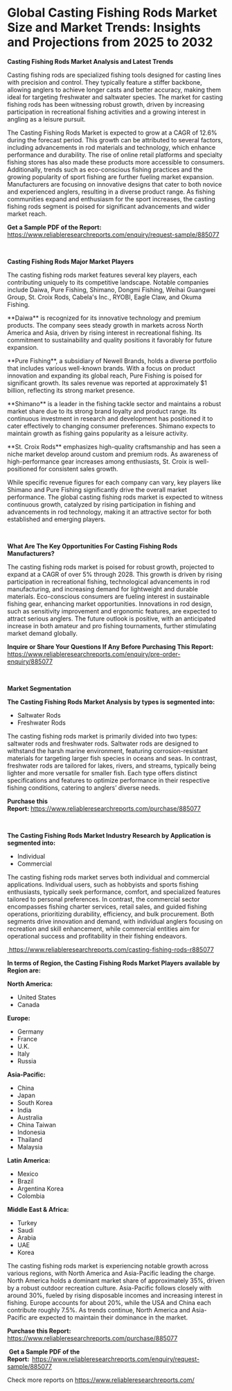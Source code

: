 <p><h1>Global Casting Fishing Rods Market Size and Market Trends: Insights and Projections from 2025 to 2032</h1></p><p><strong>Casting Fishing Rods Market Analysis and Latest Trends</strong></p>
<p><p>Casting fishing rods are specialized fishing tools designed for casting lines with precision and control. They typically feature a stiffer backbone, allowing anglers to achieve longer casts and better accuracy, making them ideal for targeting freshwater and saltwater species. The market for casting fishing rods has been witnessing robust growth, driven by increasing participation in recreational fishing activities and a growing interest in angling as a leisure pursuit.</p><p>The Casting Fishing Rods Market is expected to grow at a CAGR of 12.6% during the forecast period. This growth can be attributed to several factors, including advancements in rod materials and technology, which enhance performance and durability. The rise of online retail platforms and specialty fishing stores has also made these products more accessible to consumers. Additionally, trends such as eco-conscious fishing practices and the growing popularity of sport fishing are further fueling market expansion. Manufacturers are focusing on innovative designs that cater to both novice and experienced anglers, resulting in a diverse product range. As fishing communities expand and enthusiasm for the sport increases, the casting fishing rods segment is poised for significant advancements and wider market reach.</p></p>
<p><strong>Get a Sample PDF of the Report:&nbsp;</strong> <a href="https://www.reliableresearchreports.com/enquiry/request-sample/885077?utm_campaign=2109&utm_medium=2&utm_source=Github&utm_content=ia&utm_term=08022025&utm_id=casting-fishing-rods">https://www.reliableresearchreports.com/enquiry/request-sample/885077</a></p>
<p>&nbsp;</p>
<p><strong>Casting Fishing Rods Major Market Players</strong></p>
<p><p>The casting fishing rods market features several key players, each contributing uniquely to its competitive landscape. Notable companies include Daiwa, Pure Fishing, Shimano, Dongmi Fishing, Weihai Guangwei Group, St. Croix Rods, Cabela's Inc., RYOBI, Eagle Claw, and Okuma Fishing.</p><p>**Daiwa** is recognized for its innovative technology and premium products. The company sees steady growth in markets across North America and Asia, driven by rising interest in recreational fishing. Its commitment to sustainability and quality positions it favorably for future expansion.</p><p>**Pure Fishing**, a subsidiary of Newell Brands, holds a diverse portfolio that includes various well-known brands. With a focus on product innovation and expanding its global reach, Pure Fishing is poised for significant growth. Its sales revenue was reported at approximately $1 billion, reflecting its strong market presence.</p><p>**Shimano** is a leader in the fishing tackle sector and maintains a robust market share due to its strong brand loyalty and product range. Its continuous investment in research and development has positioned it to cater effectively to changing consumer preferences. Shimano expects to maintain growth as fishing gains popularity as a leisure activity.</p><p>**St. Croix Rods** emphasizes high-quality craftsmanship and has seen a niche market develop around custom and premium rods. As awareness of high-performance gear increases among enthusiasts, St. Croix is well-positioned for consistent sales growth.</p><p>While specific revenue figures for each company can vary, key players like Shimano and Pure Fishing significantly drive the overall market performance. The global casting fishing rods market is expected to witness continuous growth, catalyzed by rising participation in fishing and advancements in rod technology, making it an attractive sector for both established and emerging players.</p></p>
<p>&nbsp;</p>
<p><strong>What Are The Key Opportunities For Casting Fishing Rods Manufacturers?</strong></p>
<p><p>The casting fishing rods market is poised for robust growth, projected to expand at a CAGR of over 5% through 2028. This growth is driven by rising participation in recreational fishing, technological advancements in rod manufacturing, and increasing demand for lightweight and durable materials. Eco-conscious consumers are fueling interest in sustainable fishing gear, enhancing market opportunities. Innovations in rod design, such as sensitivity improvement and ergonomic features, are expected to attract serious anglers. The future outlook is positive, with an anticipated increase in both amateur and pro fishing tournaments, further stimulating market demand globally.</p></p>
<p><strong>Inquire or Share Your Questions If Any Before Purchasing This Report:</strong> <a href="https://www.reliableresearchreports.com/enquiry/pre-order-enquiry/885077?utm_campaign=2109&utm_medium=2&utm_source=Github&utm_content=ia&utm_term=08022025&utm_id=casting-fishing-rods">https://www.reliableresearchreports.com/enquiry/pre-order-enquiry/885077</a></p>
<p>&nbsp;</p>
<p><strong>Market Segmentation</strong></p>
<p><strong>The Casting Fishing Rods Market Analysis by types is segmented into:</strong></p>
<p><ul><li>Saltwater Rods</li><li>Freshwater Rods</li></ul></p>
<p><p>The casting fishing rods market is primarily divided into two types: saltwater rods and freshwater rods. Saltwater rods are designed to withstand the harsh marine environment, featuring corrosion-resistant materials for targeting larger fish species in oceans and seas. In contrast, freshwater rods are tailored for lakes, rivers, and streams, typically being lighter and more versatile for smaller fish. Each type offers distinct specifications and features to optimize performance in their respective fishing conditions, catering to anglers’ diverse needs.</p></p>
<p><strong>Purchase this Report:&nbsp;</strong><a href="https://www.reliableresearchreports.com/purchase/885077?utm_campaign=2109&utm_medium=2&utm_source=Github&utm_content=ia&utm_term=08022025&utm_id=casting-fishing-rods">https://www.reliableresearchreports.com/purchase/885077</a></p>
<p>&nbsp;</p>
<p><strong>The Casting Fishing Rods Market Industry Research by Application is segmented into:</strong></p>
<p><ul><li>Individual</li><li>Commercial</li></ul></p>
<p><p>The casting fishing rods market serves both individual and commercial applications. Individual users, such as hobbyists and sports fishing enthusiasts, typically seek performance, comfort, and specialized features tailored to personal preferences. In contrast, the commercial sector encompasses fishing charter services, retail sales, and guided fishing operations, prioritizing durability, efficiency, and bulk procurement. Both segments drive innovation and demand, with individual anglers focusing on recreation and skill enhancement, while commercial entities aim for operational success and profitability in their fishing endeavors.</p></p>
<p><a href="https://www.reliableresearchreports.com/casting-fishing-rods-r885077?utm_campaign=2109&utm_medium=2&utm_source=Github&utm_content=ia&utm_term=08022025&utm_id=casting-fishing-rods">&nbsp;https://www.reliableresearchreports.com/casting-fishing-rods-r885077</a></p>
<p><strong>In terms of Region, the Casting Fishing Rods Market Players available by Region are:</strong></p>
<p>
    <p> <strong> North America: </strong>
        <ul>
            <li>United States</li>
            <li>Canada</li>
        </ul>
        </p> 
    <p> <strong> Europe: </strong>
        <ul>
            <li>Germany</li>
            <li>France</li>
            <li>U.K.</li>
            <li>Italy</li>
            <li>Russia</li>
        </ul>
        </p> 
    <p> <strong> Asia-Pacific: </strong>
        <ul>
            <li>China</li>
            <li>Japan</li>
            <li>South Korea</li>
            <li>India</li>
            <li>Australia</li>
            <li>China Taiwan</li>
            <li>Indonesia</li>
            <li>Thailand</li>
            <li>Malaysia</li>
        </ul>
        </p> 
    <p> <strong> Latin America: </strong>
        <ul>
            <li>Mexico</li>
            <li>Brazil</li>
            <li>Argentina Korea</li>
            <li>Colombia</li>
        </ul>
        </p> 
    <p> <strong> Middle East & Africa: </strong>
        <ul>
            <li>Turkey</li>
            <li>Saudi</li>
            <li>Arabia</li>
            <li>UAE</li>
            <li>Korea</li>
        </ul>
    </p>
    </p>
<p><p>The casting fishing rods market is experiencing notable growth across various regions, with North America and Asia-Pacific leading the charge. North America holds a dominant market share of approximately 35%, driven by a robust outdoor recreation culture. Asia-Pacific follows closely with around 30%, fueled by rising disposable incomes and increasing interest in fishing. Europe accounts for about 20%, while the USA and China each contribute roughly 7.5%. As trends continue, North America and Asia-Pacific are expected to maintain their dominance in the market.</p></p>
<p><strong>Purchase this Report: </strong><a href="https://www.reliableresearchreports.com/purchase/885077?utm_campaign=2109&utm_medium=2&utm_source=Github&utm_content=ia&utm_term=08022025&utm_id=casting-fishing-rods">https://www.reliableresearchreports.com/purchase/885077</a></p>
<p>&nbsp;<strong>Get a Sample PDF of the Report:&nbsp;&nbsp;</strong><a href="https://www.reliableresearchreports.com/enquiry/request-sample/885077?utm_campaign=2109&utm_medium=2&utm_source=Github&utm_content=ia&utm_term=08022025&utm_id=casting-fishing-rods">https://www.reliableresearchreports.com/enquiry/request-sample/885077</a></p>
<p><strong></strong></p>
<p>Check more reports on <a href="https://www.reliableresearchreports.com/?utm_campaign=2109&utm_medium=2&utm_source=Github&utm_content=ia&utm_term=08022025&utm_id=casting-fishing-rods">https://www.reliableresearchreports.com/</a></p>